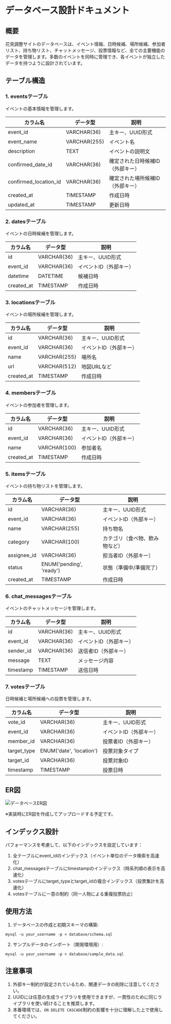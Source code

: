 # データベース設計ドキュメント

## 概要

花見調整サイトのデータベースは、イベント情報、日時候補、場所候補、参加者リスト、持ち物リスト、チャットメッセージ、投票情報など、全ての主要機能のデータを管理します。多数のイベントを同時に管理でき、各イベントが独立したデータを持つように設計されています。

## テーブル構造

### 1. eventsテーブル

イベントの基本情報を管理します。

| カラム名 | データ型 | 説明 |
|---------|--------|------|
| event_id | VARCHAR(36) | 主キー、UUID形式 |
| event_name | VARCHAR(255) | イベント名 |
| description | TEXT | イベントの説明文 |
| confirmed_date_id | VARCHAR(36) | 確定された日時候補ID（外部キー） |
| confirmed_location_id | VARCHAR(36) | 確定された場所候補ID（外部キー） |
| created_at | TIMESTAMP | 作成日時 |
| updated_at | TIMESTAMP | 更新日時 |

### 2. datesテーブル

イベントの日時候補を管理します。

| カラム名 | データ型 | 説明 |
|---------|--------|------|
| id | VARCHAR(36) | 主キー、UUID形式 |
| event_id | VARCHAR(36) | イベントID（外部キー） |
| datetime | DATETIME | 候補日時 |
| created_at | TIMESTAMP | 作成日時 |

### 3. locationsテーブル

イベントの場所候補を管理します。

| カラム名 | データ型 | 説明 |
|---------|--------|------|
| id | VARCHAR(36) | 主キー、UUID形式 |
| event_id | VARCHAR(36) | イベントID（外部キー） |
| name | VARCHAR(255) | 場所名 |
| url | VARCHAR(512) | 地図URLなど |
| created_at | TIMESTAMP | 作成日時 |

### 4. membersテーブル

イベントの参加者を管理します。

| カラム名 | データ型 | 説明 |
|---------|--------|------|
| id | VARCHAR(36) | 主キー、UUID形式 |
| event_id | VARCHAR(36) | イベントID（外部キー） |
| name | VARCHAR(100) | 参加者名 |
| created_at | TIMESTAMP | 作成日時 |

### 5. itemsテーブル

イベントの持ち物リストを管理します。

| カラム名 | データ型 | 説明 |
|---------|--------|------|
| id | VARCHAR(36) | 主キー、UUID形式 |
| event_id | VARCHAR(36) | イベントID（外部キー） |
| name | VARCHAR(255) | 持ち物名 |
| category | VARCHAR(100) | カテゴリ（食べ物、飲み物など） |
| assignee_id | VARCHAR(36) | 担当者ID（外部キー） |
| status | ENUM('pending', 'ready') | 状態（準備中/準備完了） |
| created_at | TIMESTAMP | 作成日時 |

### 6. chat_messagesテーブル

イベントのチャットメッセージを管理します。

| カラム名 | データ型 | 説明 |
|---------|--------|------|
| id | VARCHAR(36) | 主キー、UUID形式 |
| event_id | VARCHAR(36) | イベントID（外部キー） |
| sender_id | VARCHAR(36) | 送信者ID（外部キー） |
| message | TEXT | メッセージ内容 |
| timestamp | TIMESTAMP | 送信日時 |

### 7. votesテーブル

日時候補と場所候補への投票を管理します。

| カラム名 | データ型 | 説明 |
|---------|--------|------|
| vote_id | VARCHAR(36) | 主キー、UUID形式 |
| event_id | VARCHAR(36) | イベントID（外部キー） |
| member_id | VARCHAR(36) | 投票者ID（外部キー） |
| target_type | ENUM('date', 'location') | 投票対象タイプ |
| target_id | VARCHAR(36) | 投票対象ID |
| timestamp | TIMESTAMP | 投票日時 |

## ER図

![データベースER図](https://example.com/images/er-diagram.png)

※実装時にER図を作成してアップロードする予定です。

## インデックス設計

パフォーマンスを考慮して、以下のインデックスを設定しています：

1. 全テーブルにevent_idのインデックス（イベント単位のデータ検索を高速化）
2. chat_messagesテーブルにtimestampのインデックス（時系列順の表示を高速化）
3. votesテーブルにtarget_typeとtarget_idの複合インデックス（投票集計を高速化）
4. votesテーブルに一意の制約（同一人物による重複投票防止）

## 使用方法

1. データベースの作成と初期スキーマの構築:
```shell
mysql -u your_username -p < database/schema.sql
```

2. サンプルデータのインポート（開発環境用）:
```shell
mysql -u your_username -p < database/sample_data.sql
```

## 注意事項

1. 外部キー制約が設定されているため、関連データの削除に注意してください。
2. UUIDには任意の生成ライブラリを使用できますが、一貫性のために同じライブラリを使い続けることを推奨します。
3. 本番環境では、`ON DELETE CASCADE`制約の影響を十分に理解した上で使用してください。